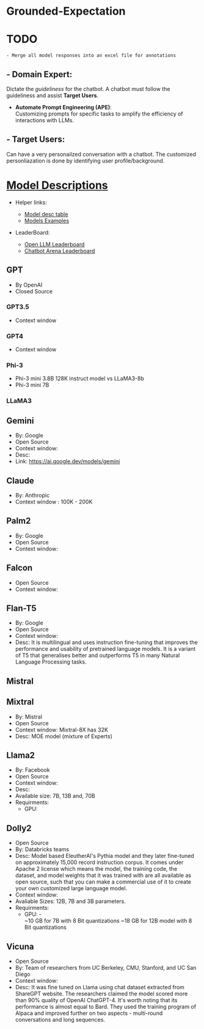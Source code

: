 # Grounded-Expectation

# TODO
    - Merge all model responses into an excel file for annotations


## - Domain Expert: 
Dictate the *guideliness* for the chatbot. A chatbot must follow the guideliness and assist **Target Users**.
 - **Automate Prompt Engineering (APE)**:\
 Customizing prompts for specific tasks to amplify the efficiency of interactions with LLMs.

## - Target Users:
Can have a very personailzed conversation with a chatbot. The customized personliazation is done by identifying user profile/background. 
    

# [Model Descriptions](https://www.listendata.com/2023/03/open-source-chatgpt-models-step-by-step.html#llama_2)
- Helper links: 
    - [Model desc table](https://deci.ai/blog/list-of-large-language-models-in-open-source/) 
    - [Models Examples](https://huggingface.co/spaces/lmsys/mt-bench)

- LeaderBoard: 
    - [Open LLM Leaderboard](https://huggingface.co/spaces/HuggingFaceH4/open_llm_leaderboard)
    - [Chatbot Arena Leaderboard](https://huggingface.co/spaces/lmsys/chatbot-arena-leaderboard)
## GPT
- By OpenAI
- Closed Source
### GPT3.5
- Context window
### GPT4
- Context window

### Phi-3
- Phi-3 mini 3.8B 128K instruct model vs LLaMA3-8b
- Phi-3 mini 7B


### LLaMA3


## Gemini
- By: Google
- Open Source
- Context window:
- Desc: 
- Link: https://ai.google.dev/models/gemini

## Claude
- By: Anthropic
- Context window : 100K - 200K

## Palm2
- By: Google
- Open Source
- Context window: 

## Falcon
- Open Source
- Context window: 

## Flan-T5
- By: Google
- Open Source
- Context window: 
- Desc: It is multilingual and uses instruction fine-tuning that improves the performance and usability of pretrained language models. It is a variant of T5 that generalises better and outperforms T5 in many Natural Language Processing tasks.

## Mistral

## Mixtral
- By: Mistral
- Open Source
- Context window: Mixtral-8X has 32K 
- Desc: MOE model (mixture of Experts)

## Llama2
- By: Facebook
- Open Source
- Context window: 
- Desc:
- Available size: 7B, 13B and, 70B
- Requirments:
    - GPU:

## Dolly2
- Open Source
- By: Databricks teams
- Desc: Model based EleutherAI's Pythia model and they later fine-tuned on approximately 15,000 record instruction corpus. It comes under Apache 2 license which means the model, the training code, the dataset, and model weights that it was trained with are all available as open source, such that you can make a commercial use of it to create your own customized large language model.
- Context window: 
- Avaliable Sizes: 12B, 7B and 3B parameters.
- Requirments:
     - GPU: -  
        ~10 GB for 7B with 8 Bit quantizations
         ~18 GB for 12B model with 8 Bit quantizations


## Vicuna
- Open Source
- By: Team of researchers from UC Berkeley, CMU, Stanford, and UC San Diego
- Context window: 
- Desc: It was fine tuned on Llama using chat dataset extracted from ShareGPT website. The researchers claimed the model scored more than 90% quality of OpenAI ChatGPT-4. It's worth noting that its performance is almost equal to Bard. They used the training program of Alpaca and improved further on two aspects - multi-round conversations and long sequences.